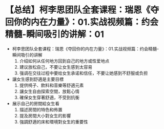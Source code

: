 # 【总结】柯李思团队全套课程：瑞恩《夺回你的内在力量》：01.实战视频篇：约会精髓-瞬间吸引的讲解：01

-   柯李思团队全套课程：瑞恩《夺回你的内在力量》：01.实战视频篇：约会精髓-瞬间吸引的讲解
    1.  介绍如何从任何地方回到自己的地方或性爱地点
    2.  建议放松自己，不要让女生感到太容易
    3.  强调在交往过程中要给女生承诺和信任，不要让她感到不舒服或负担
-   讓女生感到舒適是主要目標
    1.  提供椅子、飲料和音樂等舒適元素
    2.  讓女生自由探索空間，放鬆心情
    3.  確保女生穿著舒適，不受到抗衡
-   展示自己的房間給女生看
    1.  描述房間的特色和佈置
    2.  提及房間大小對女生的影響
    3.  強調舒適的床和環境對女生的重要性